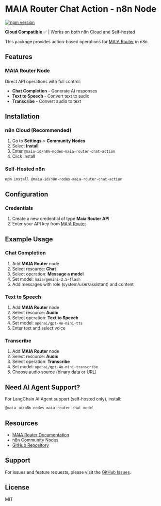 # MAIA Router Chat Action - n8n Node

[![npm version](https://badge.fury.io/js/%40maia-id%2Fn8n-nodes-maia-router-chat-action.svg)](https://www.npmjs.com/package/@maia-id/n8n-nodes-maia-router-chat-action)

**Cloud Compatible** ✅ | Works on both n8n Cloud and Self-hosted

This package provides action-based operations for [MAIA Router](https://maiarouter.ai) in n8n.

## Features

### MAIA Router Node

Direct API operations with full control:
- **Chat Completion** - Generate AI responses
- **Text to Speech** - Convert text to audio
- **Transcribe** - Convert audio to text

## Installation

### n8n Cloud (Recommended)

1. Go to **Settings** > **Community Nodes**
2. Select **Install**
3. Enter `@maia-id/n8n-nodes-maia-router-chat-action`
4. Click Install

### Self-Hosted n8n

```bash
npm install @maia-id/n8n-nodes-maia-router-chat-action
```

## Configuration

### Credentials

1. Create a new credential of type **Maia Router API**
2. Enter your API key from [MAIA Router](https://maiarouter.ai)

## Example Usage

### Chat Completion

1. Add **MAIA Router** node
2. Select resource: **Chat**
3. Select operation: **Message a model**
4. Set model: `maia/gemini-2.5-flash`
5. Add messages with role (system/user/assistant) and content

### Text to Speech

1. Add **MAIA Router** node
2. Select resource: **Audio**
3. Select operation: **Text to Speech**
4. Set model: `openai/gpt-4o-mini-tts`
5. Enter text and select voice

### Transcribe

1. Add **MAIA Router** node
2. Select resource: **Audio**
3. Select operation: **Transcribe**
4. Set model: `openai/gpt-4o-mini-transcribe`
5. Choose audio source (binary data or URL)

## Need AI Agent Support?

For LangChain AI Agent support (self-hosted only), install:
```bash
@maia-id/n8n-nodes-maia-router-chat-model
```

## Resources

- [MAIA Router Documentation](https://maiarouter.ai)
- [n8n Community Nodes](https://docs.n8n.io/integrations/community-nodes/)
- [GitHub Repository](https://github.com/maia-id/n8n-nodes-maia-router)

## Support

For issues and feature requests, please visit the [GitHub Issues](https://github.com/maia-id/n8n-nodes-maia-router/issues).

## License

MIT
